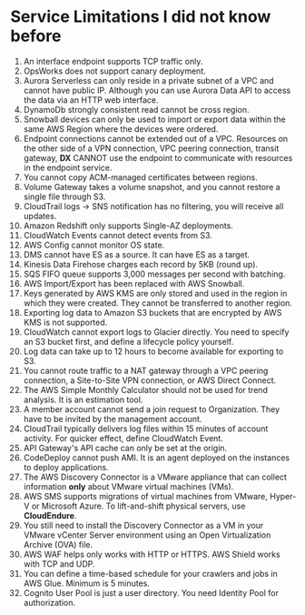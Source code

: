 # Service Limitations I did not know before
1. An interface endpoint supports TCP traffic only.
2. OpsWorks does not support canary deployment.
3. Aurora Serverless can only reside in a private subnet of a VPC and cannot have public IP. Although you can use Aurora Data API to access the data via an HTTP web interface.
4. DynamoDb strongly consistent read cannot be cross region.
5. Snowball devices can only be used to import or export data within the same AWS Region where the devices were ordered.
6. Endpoint connections cannot be extended out of a VPC. Resources on the other side of a VPN connection, VPC peering connection, transit gateway, **DX** CANNOT use the endpoint to communicate with resources in the endpoint service.
7. You cannot copy ACM-managed certificates between regions.
8. Volume Gateway takes a volume snapshot, and you cannot restore a single file through S3.
9. CloudTrail logs -> SNS notification has no filtering, you will receive all updates.
10. Amazon Redshift only supports Single-AZ deployments.
11. CloudWatch Events cannot detect events from S3. 
12. AWS Config cannot monitor OS state.
13. DMS cannot have ES as a source. It can have ES as a target.
14. Kinesis Data Firehose charges each record by 5KB (round up).
15. SQS FIFO queue supports 3,000 messages per second with batching.
16. AWS Import/Export has been replaced with AWS Snowball.
17. Keys generated by AWS KMS are only stored and used in the region in which they were created. They cannot be transferred to another region.
18. Exporting log data to Amazon S3 buckets that are encrypted by AWS KMS is not supported.
19. CloudWatch cannot export logs to Glacier directly. You need to specify an S3 bucket first, and define a lifecycle policy yourself.
20. Log data can take up to 12 hours to become available for exporting to S3. 
21. You cannot route traffic to a NAT gateway through a VPC peering connection, a Site-to-Site VPN connection, or AWS Direct Connect. 
22. The AWS Simple Monthly Calculator should not be used for trend analysis. It is an estimation tool.
23. A member account cannot send a join request to Organization. They have to be invited by the management account.
24. CloudTrail typically delivers log files within 15 minutes of account activity. For quicker effect, define CloudWatch Event.
25. API Gateway's API cache can only be set at the origin.
26. CodeDeploy cannot push AMI. It is an agent deployed on the instances to deploy applications.
27. The AWS Discovery Connector is a VMware appliance that can collect information **only** about VMware virtual machines (VMs). 
28. AWS SMS supports migrations of virtual machines from VMware, Hyper-V or Microsoft Azure. To lift-and-shift physical servers, use **CloudEndure**.
29. You still need to install the Discovery Connector as a VM in your VMware vCenter Server environment using an Open Virtualization Archive (OVA) file. 
30. AWS WAF helps only works with HTTP or HTTPS. AWS Shield works with TCP and UDP.
31. You can define a time-based schedule for your crawlers and jobs in AWS Glue. Minimum is 5 minutes.
32. Cognito User Pool is just a user directory. You need Identity Pool for authorization.


    


